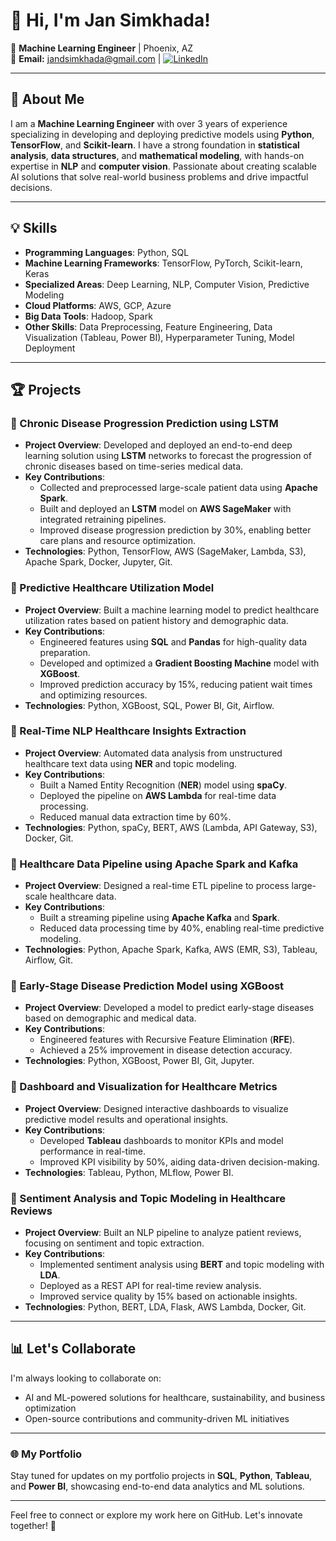 # 👋 Hi, I'm Jan Simkhada! 

🎯 **Machine Learning Engineer** | Phoenix, AZ  
📧 **Email:** jandsimkhada@gmail.com | [![LinkedIn](https://img.shields.io/badge/LinkedIn-JanSimkhada-blue)](https://linkedin.com/in/jan-simkhada/)  

---

## 🚀 About Me  
I am a **Machine Learning Engineer** with over 3 years of experience specializing in developing and deploying predictive models using **Python**, **TensorFlow**, and **Scikit-learn**. I have a strong foundation in **statistical analysis**, **data structures**, and **mathematical modeling**, with hands-on expertise in **NLP** and **computer vision**. Passionate about creating scalable AI solutions that solve real-world business problems and drive impactful decisions.

---

## 💡 Skills  
- **Programming Languages**: Python, SQL  
- **Machine Learning Frameworks**: TensorFlow, PyTorch, Scikit-learn, Keras  
- **Specialized Areas**: Deep Learning, NLP, Computer Vision, Predictive Modeling  
- **Cloud Platforms**: AWS, GCP, Azure  
- **Big Data Tools**: Hadoop, Spark  
- **Other Skills**: Data Preprocessing, Feature Engineering, Data Visualization (Tableau, Power BI), Hyperparameter Tuning, Model Deployment  

---

## 🏆 Projects  

### 🔹 Chronic Disease Progression Prediction using LSTM  
- **Project Overview**: Developed and deployed an end-to-end deep learning solution using **LSTM** networks to forecast the progression of chronic diseases based on time-series medical data.  
- **Key Contributions**:  
  - Collected and preprocessed large-scale patient data using **Apache Spark**.  
  - Built and deployed an **LSTM** model on **AWS SageMaker** with integrated retraining pipelines.  
  - Improved disease progression prediction by 30%, enabling better care plans and resource optimization.  
- **Technologies**: Python, TensorFlow, AWS (SageMaker, Lambda, S3), Apache Spark, Docker, Jupyter, Git.  

### 🔹 Predictive Healthcare Utilization Model  
- **Project Overview**: Built a machine learning model to predict healthcare utilization rates based on patient history and demographic data.  
- **Key Contributions**:  
  - Engineered features using **SQL** and **Pandas** for high-quality data preparation.  
  - Developed and optimized a **Gradient Boosting Machine** model with **XGBoost**.  
  - Improved prediction accuracy by 15%, reducing patient wait times and optimizing resources.  
- **Technologies**: Python, XGBoost, SQL, Power BI, Git, Airflow.  

### 🔹 Real-Time NLP Healthcare Insights Extraction  
- **Project Overview**: Automated data analysis from unstructured healthcare text data using **NER** and topic modeling.  
- **Key Contributions**:  
  - Built a Named Entity Recognition (**NER**) model using **spaCy**.  
  - Deployed the pipeline on **AWS Lambda** for real-time data processing.  
  - Reduced manual data extraction time by 60%.  
- **Technologies**: Python, spaCy, BERT, AWS (Lambda, API Gateway, S3), Docker, Git.  

### 🔹 Healthcare Data Pipeline using Apache Spark and Kafka  
- **Project Overview**: Designed a real-time ETL pipeline to process large-scale healthcare data.  
- **Key Contributions**:  
  - Built a streaming pipeline using **Apache Kafka** and **Spark**.  
  - Reduced data processing time by 40%, enabling real-time predictive modeling.  
- **Technologies**: Python, Apache Spark, Kafka, AWS (EMR, S3), Tableau, Airflow, Git.  

### 🔹 Early-Stage Disease Prediction Model using XGBoost  
- **Project Overview**: Developed a model to predict early-stage diseases based on demographic and medical data.  
- **Key Contributions**:  
  - Engineered features with Recursive Feature Elimination (**RFE**).  
  - Achieved a 25% improvement in disease detection accuracy.  
- **Technologies**: Python, XGBoost, Power BI, Git, Jupyter.  

### 🔹 Dashboard and Visualization for Healthcare Metrics  
- **Project Overview**: Designed interactive dashboards to visualize predictive model results and operational insights.  
- **Key Contributions**:  
  - Developed **Tableau** dashboards to monitor KPIs and model performance in real-time.  
  - Improved KPI visibility by 50%, aiding data-driven decision-making.  
- **Technologies**: Tableau, Python, MLflow, Power BI.  

### 🔹 Sentiment Analysis and Topic Modeling in Healthcare Reviews  
- **Project Overview**: Built an NLP pipeline to analyze patient reviews, focusing on sentiment and topic extraction.  
- **Key Contributions**:  
  - Implemented sentiment analysis using **BERT** and topic modeling with **LDA**.  
  - Deployed as a REST API for real-time review analysis.  
  - Improved service quality by 15% based on actionable insights.  
- **Technologies**: Python, BERT, LDA, Flask, AWS Lambda, Docker, Git.  

---

## 📊 Let's Collaborate  
I'm always looking to collaborate on:  
- AI and ML-powered solutions for healthcare, sustainability, and business optimization  
- Open-source contributions and community-driven ML initiatives  

---

### 🌐 My Portfolio  
Stay tuned for updates on my portfolio projects in **SQL**, **Python**, **Tableau**, and **Power BI**, showcasing end-to-end data analytics and ML solutions.

---

Feel free to connect or explore my work here on GitHub. Let's innovate together! 🚀  
